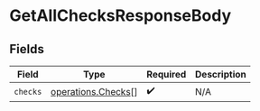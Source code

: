 # GetAllChecksResponseBody


## Fields

| Field                                                    | Type                                                     | Required                                                 | Description                                              |
| -------------------------------------------------------- | -------------------------------------------------------- | -------------------------------------------------------- | -------------------------------------------------------- |
| `checks`                                                 | [operations.Checks](../../models/operations/checks.md)[] | :heavy_check_mark:                                       | N/A                                                      |